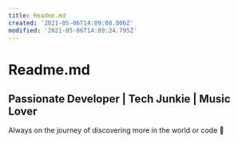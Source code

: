 ```yaml
---
title: Readme.md
created: '2021-05-06T14:09:00.006Z'
modified: '2021-05-06T14:09:24.795Z'
---
```


# Readme.md

## Passionate Developer | Tech Junkie | Music Lover

Always on the journey of discovering more in the world or code 🚀
